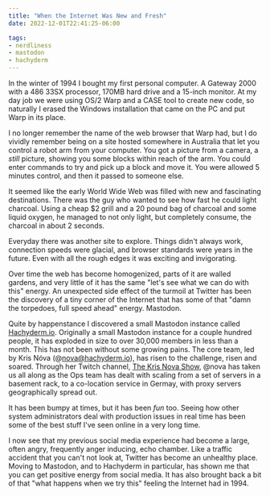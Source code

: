 ```yaml
---
title: "When the Internet Was New and Fresh"
date: 2022-12-01T22:41:25-06:00

tags:
- nerdliness
- mastodon
- hachyderm
---
```

In the winter of 1994 I bought my first personal computer. A Gateway 2000 with a 486 33SX processor,
170MB hard drive and a 15-inch monitor. At my day job we were using OS/2 Warp and a CASE tool to
create new code, so naturally I erased the Windows installation that came on the PC and put Warp in
its place.

I no longer remember the name of the web browser that Warp had, but I do vividly remember being on a
site hosted somewhere in Australia that let you control a robot arm from your computer. You got a
picture from a camera, a *still* picture, showing you some blocks within reach of the arm. You could
enter commands to try and pick up a block and move it. You were allowed 5 minutes control, and then
it passed to someone else.

It seemed like the early World Wide Web was filled with new and fascinating destinations. There was
the guy who wanted to see how fast he could light charcoal. Using a cheap $2 grill and a 20 pound
bag of charcoal and some liquid oxygen, he managed to not only light, but completely consume, the
charcoal in about 2 seconds.

Everyday there was another site to explore. Things didn't always work, connection speeds were
glacial, and browser standards were years in the future. Even with all the rough edges it was
exciting and invigorating.

Over time the web has become homogenized, parts of it are walled gardens, and very little of it has
the same "let's see what we can do with this" energy. An unexpected side effect of the turmoil at
Twitter has been the discovery of a tiny corner of the Internet that has some of that "damn the
torpedoes, full speed ahead" energy. Mastodon.

Quite by happenstance I discovered a small Mastodon instance called
[Hachyderm.io](https://hachyderm.io "Hacyderm.io"). Originally a small Mastodon instance for a
couple hundred people, it has exploded in size to over 30,000 members in less than a month. This has
not been without some growing pains. The core team, led by Kris Nóva (@nova@hachyderm.io), has risen
to the challenge, risen and soared. Through her Twitch channel, [The Kris Nova
Show](https://www.twitch.tv/krisnova "The Kris Nova Show"), @nova has taken us all along as the Ops
team has dealt with scaling from a set of servers in a basement rack, to a co-location service in
Germay, with proxy servers geographically spread out.

It has been bumpy at times, but it has been *fun* too. Seeing how other system administrators deal
with production issues in real time has been some of the best stuff I've seen online in a very long
time.

I now see that my previous social media experience had become a large, often angry, frequently
anger inducing, echo chamber. Like a traffic accident that you can't not look at, Twitter has become
an unhealthy place. Moving to Mastodon, and to Hachyderm in particular, has shown me that you can
get positive energy from social media. It has also brought back a bit of that "what happens when we try
this" feeling the Internet had in 1994.
